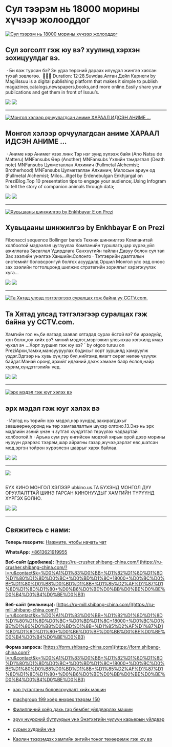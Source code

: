 # Сул тээрэм нь 18000 морины хүчээр жолооддог

<a href="https://swt.shibang-china.com/?l=ru&img&k=%D0%A1%D1%83%D0%BB+%D1%82%D1%8D%D1%8D%D1%80%D1%8D%D0%BC+%D0%BD%D1%8C+18000+%D0%BC%D0%BE%D1%80%D0%B8%D0%BD%D1%8B+%D1%85%D2%AF%D1%87%D1%8D%D1%8D%D1%80+%D0%B6%D0%BE%D0%BB%D0%BE%D0%BE%D0%B4%D0%B4%D0%BE%D0%B3" target="_blank">![Сул тээрэм нь 18000 морины хүчээр жолооддог](http://static.shibang-china.com/all-800x300/1086.jpg)</a>

## Сул зогсолт гэж юу вэ? хуулинд хэрхэн зохицуулдаг вэ.
&nbsp;&#0183;&#32;Би яаж турсан бэ? 3н удаа төрсний дараах илүүдэл жингээ хаясан тухай зөвлөгөө.️ ️ ️💪💪💪 Duration: 12:28.Suwdaa.Алтан Дейл Карнеги by MagiiIssuu is a digital publishing platform that makes it simple to publish magazines,catalogs,newspapers,books,and more online.Easily share your publications and get them in front of Issuu’s.


<a href="https://whatsapp.shibangsoft.com/WhatsApp.php" target="_blank" title="WhatsApp">![](http://static.shibang-china.com/icon/whatsapp.png)</a> <a href="https://swt.shibang-china.com/?l=ru&icon&k=%D0%A1%D1%83%D0%BB+%D1%82%D1%8D%D1%8D%D1%80%D1%8D%D0%BC+%D0%BD%D1%8C+18000+%D0%BC%D0%BE%D1%80%D0%B8%D0%BD%D1%8B+%D1%85%D2%AF%D1%87%D1%8D%D1%8D%D1%80+%D0%B6%D0%BE%D0%BB%D0%BE%D0%BE%D0%B4%D0%B4%D0%BE%D0%B3" target="_blank">![](http://static.shibang-china.com/icon/chat-ru.png)</a>

---

<a href="https://swt.shibang-china.com/?l=ru&img&k=%D0%A1%D1%83%D0%BB+%D1%82%D1%8D%D1%8D%D1%80%D1%8D%D0%BC+%D0%BD%D1%8C+18000+%D0%BC%D0%BE%D1%80%D0%B8%D0%BD%D1%8B+%D1%85%D2%AF%D1%87%D1%8D%D1%8D%D1%80+%D0%B6%D0%BE%D0%BB%D0%BE%D0%BE%D0%B4%D0%B4%D0%BE%D0%B3" target="_blank">![Монгол хэлээр орчуулагдсан аниме ХАРААЛ ИДСЭН АНИМЕ …](http://static.shibang-china.com/all-800x300/208.jpg)</a>

## Монгол хэлээр орчуулагдсан аниме ХАРААЛ ИДСЭН АНИМЕ …
&nbsp;&#0183;&#32;Аниме нэр Анимег үзэх линк Тэр нэг зунд хүлээж байя (Ano Natsu de Matteru) MNFansubs Өөр (Another) MNFansubs Үхлийн тэмдэглэл (Death note) MNFansubs Цулметаллан Алхимич (Fullmetal Alchemist; Brotherhood) MNFansubs Цулметаллан Алхимич; Милосын ариун од (Fullmetal Alchemist; Milos…iltgel by Erdenebulgan Enkhjargal on PreziBlog.Top 10 presentation tips to engage your audience;.Using Infogram to tell the story of companion animals through data;


<a href="https://whatsapp.shibangsoft.com/WhatsApp.php" target="_blank" title="WhatsApp">![](http://static.shibang-china.com/icon/whatsapp.png)</a> <a href="https://swt.shibang-china.com/?l=ru&icon&k=%D0%A1%D1%83%D0%BB+%D1%82%D1%8D%D1%8D%D1%80%D1%8D%D0%BC+%D0%BD%D1%8C+18000+%D0%BC%D0%BE%D1%80%D0%B8%D0%BD%D1%8B+%D1%85%D2%AF%D1%87%D1%8D%D1%8D%D1%80+%D0%B6%D0%BE%D0%BB%D0%BE%D0%BE%D0%B4%D0%B4%D0%BE%D0%B3" target="_blank">![](http://static.shibang-china.com/icon/chat-ru.png)</a>

---

<a href="https://swt.shibang-china.com/?l=ru&img&k=%D0%A1%D1%83%D0%BB+%D1%82%D1%8D%D1%8D%D1%80%D1%8D%D0%BC+%D0%BD%D1%8C+18000+%D0%BC%D0%BE%D1%80%D0%B8%D0%BD%D1%8B+%D1%85%D2%AF%D1%87%D1%8D%D1%8D%D1%80+%D0%B6%D0%BE%D0%BB%D0%BE%D0%BE%D0%B4%D0%B4%D0%BE%D0%B3" target="_blank">![Хувьцааны шинжилгээ by Enkhbayar E on Prezi](http://static.shibang-china.com/all-800x300/288.jpg)</a>

## Хувьцааны шинжилгээ by Enkhbayar E on Prezi
Fibonacci sequence Bollinger bands Техник шинжилгээ Компанитай холбоотой мэдээлэл цуглуулах Компанийн туршлага,цар хүрээ,үйл ажиллагаа Засаглал Удирдлага Санхүүгийн тайлан Давуу болон сул тал Зах зээлийн үнэлгээ Ханшийн.Солонго&nbsp;&#0183;&#32;Тэтгэврийн даатгалын системийг боловсронгуй болгох асуудалд Оршил Монгол улс ээд оноос зах зээлийн тогтолцоонд шилжих стратегийн зорилгыг хэрэгжүүлэх хуга…


<a href="https://whatsapp.shibangsoft.com/WhatsApp.php" target="_blank" title="WhatsApp">![](http://static.shibang-china.com/icon/whatsapp.png)</a> <a href="https://swt.shibang-china.com/?l=ru&icon&k=%D0%A1%D1%83%D0%BB+%D1%82%D1%8D%D1%8D%D1%80%D1%8D%D0%BC+%D0%BD%D1%8C+18000+%D0%BC%D0%BE%D1%80%D0%B8%D0%BD%D1%8B+%D1%85%D2%AF%D1%87%D1%8D%D1%8D%D1%80+%D0%B6%D0%BE%D0%BB%D0%BE%D0%BE%D0%B4%D0%B4%D0%BE%D0%B3" target="_blank">![](http://static.shibang-china.com/icon/chat-ru.png)</a>

---

<a href="https://swt.shibang-china.com/?l=ru&img&k=%D0%A1%D1%83%D0%BB+%D1%82%D1%8D%D1%8D%D1%80%D1%8D%D0%BC+%D0%BD%D1%8C+18000+%D0%BC%D0%BE%D1%80%D0%B8%D0%BD%D1%8B+%D1%85%D2%AF%D1%87%D1%8D%D1%8D%D1%80+%D0%B6%D0%BE%D0%BB%D0%BE%D0%BE%D0%B4%D0%B4%D0%BE%D0%B3" target="_blank">![Та Хятад улсад тэтгэлэгээр суралцах гэж байна уу CCTV.com.](http://static.shibang-china.com/all-800x300/1369.jpg)</a>

## Та Хятад улсад тэтгэлэгээр суралцах гэж байна уу CCTV.com.
Хамгийн гол нь,би яагаад заавал хятадад сурах ёстой вэ? би ирээдүйд хэн болж,юу хийх вэ? миний мэдлэг,мэргэжил улсынхаа хөгжилд ямар чухал ач …Хорт зуршил гэж юу вэ? ` by otgoo turuu on PreziАрхи,тамхи,мансууруулах бодисыг хорт зуршилд хамруулж үздэг.Эдгээр нь хувь хүн,гэр бүл,нийгэмд ямагт сөрөг нөлөө үзүүлж байдаг.Манай оронд архийг идээний дээж хэмээн баяр ёслол,найр хурим,хүндэтгэлийн үед.


<a href="https://whatsapp.shibangsoft.com/WhatsApp.php" target="_blank" title="WhatsApp">![](http://static.shibang-china.com/icon/whatsapp.png)</a> <a href="https://swt.shibang-china.com/?l=ru&icon&k=%D0%A1%D1%83%D0%BB+%D1%82%D1%8D%D1%8D%D1%80%D1%8D%D0%BC+%D0%BD%D1%8C+18000+%D0%BC%D0%BE%D1%80%D0%B8%D0%BD%D1%8B+%D1%85%D2%AF%D1%87%D1%8D%D1%8D%D1%80+%D0%B6%D0%BE%D0%BB%D0%BE%D0%BE%D0%B4%D0%B4%D0%BE%D0%B3" target="_blank">![](http://static.shibang-china.com/icon/chat-ru.png)</a>

---

<a href="https://swt.shibang-china.com/?l=ru&img&k=%D0%A1%D1%83%D0%BB+%D1%82%D1%8D%D1%8D%D1%80%D1%8D%D0%BC+%D0%BD%D1%8C+18000+%D0%BC%D0%BE%D1%80%D0%B8%D0%BD%D1%8B+%D1%85%D2%AF%D1%87%D1%8D%D1%8D%D1%80+%D0%B6%D0%BE%D0%BB%D0%BE%D0%BE%D0%B4%D0%B4%D0%BE%D0%B3" target="_blank">![эрх мэдэл гэж юуг хэлэх вэ](http://static.shibang-china.com/all-800x300/458.jpg)</a>

## эрх мэдэл гэж юуг хэлэх вэ
&nbsp;&#0183;&#32;Иргэд нь төрийн эрх мэдэл,нэр хүндэд захирагдахыг зөвшөөрнө,оронд нь төр хамгаалалтын шүхэр олгоно.13.Энэ нь эрх мэдлийн эзний үнэн ч зүтгэл хүндэтгэл төрүүлэх чадвартай холбоотой.h&nbsp;&#0183;&#32;Аръяа сүм рүү өнгийсөн модтой хярын орой дээр морины нуруун дээрээс тээрэм,шар айрагны газар,жүчээ,зэрлэг өвс,шатсан мод,эргэн тойрон хүрээлсэн шаврыг харж байлаа.


<a href="https://whatsapp.shibangsoft.com/WhatsApp.php" target="_blank" title="WhatsApp">![](http://static.shibang-china.com/icon/whatsapp.png)</a> <a href="https://swt.shibang-china.com/?l=ru&icon&k=%D0%A1%D1%83%D0%BB+%D1%82%D1%8D%D1%8D%D1%80%D1%8D%D0%BC+%D0%BD%D1%8C+18000+%D0%BC%D0%BE%D1%80%D0%B8%D0%BD%D1%8B+%D1%85%D2%AF%D1%87%D1%8D%D1%8D%D1%80+%D0%B6%D0%BE%D0%BB%D0%BE%D0%BE%D0%B4%D0%B4%D0%BE%D0%B3" target="_blank">![](http://static.shibang-china.com/icon/chat-ru.png)</a>

---

<a href="https://swt.shibang-china.com/?l=ru&img&k=%D0%A1%D1%83%D0%BB+%D1%82%D1%8D%D1%8D%D1%80%D1%8D%D0%BC+%D0%BD%D1%8C+18000+%D0%BC%D0%BE%D1%80%D0%B8%D0%BD%D1%8B+%D1%85%D2%AF%D1%87%D1%8D%D1%8D%D1%80+%D0%B6%D0%BE%D0%BB%D0%BE%D0%BE%D0%B4%D0%B4%D0%BE%D0%B3" target="_blank">![](http://static.shibang-china.com/all-800x300/1444.jpg)</a>

## 
БҮХ КИНО МОНГОЛ ХЭЛЭЭР ubkino.us.ТА БҮХЭНД МОНГОЛ ДУУ ОРУУЛАЛТТАЙ ШИНЭ ГАРСАН КИНОНУУДЫГ ХАМГИЙН ТҮРҮҮНД ХҮРГЭХ БОЛНО.

<a href="https://whatsapp.shibangsoft.com/WhatsApp.php" target="_blank" title="WhatsApp">![](http://static.shibang-china.com/icon/whatsapp.png)</a> <a href="https://swt.shibang-china.com/?l=ru&icon&k=%D0%A1%D1%83%D0%BB+%D1%82%D1%8D%D1%8D%D1%80%D1%8D%D0%BC+%D0%BD%D1%8C+18000+%D0%BC%D0%BE%D1%80%D0%B8%D0%BD%D1%8B+%D1%85%D2%AF%D1%87%D1%8D%D1%8D%D1%80+%D0%B6%D0%BE%D0%BB%D0%BE%D0%BE%D0%B4%D0%B4%D0%BE%D0%B3" target="_blank">![](http://static.shibang-china.com/icon/chat-ru.png)</a>

---
## Свяжитесь с нами:

**Теперь говорите:** [Нажмите, чтобы начать чат](https://swt.shibang-china.com?l=ru&contact&k=%D0%A1%D1%83%D0%BB+%D1%82%D1%8D%D1%8D%D1%80%D1%8D%D0%BC+%D0%BD%D1%8C+18000+%D0%BC%D0%BE%D1%80%D0%B8%D0%BD%D1%8B+%D1%85%D2%AF%D1%87%D1%8D%D1%8D%D1%80+%D0%B6%D0%BE%D0%BB%D0%BE%D0%BE%D0%B4%D0%B4%D0%BE%D0%B3)

**WhatsApp:**  [+8613621919955](https://whatsapp.shibangsoft.com/WhatsApp.php)

**Веб-сайт (дробилка):** [https://ru-crusher.shibang-china.com/](https://ru-crusher.shibang-china.com/?l=ru&contact&k=%D0%A1%D1%83%D0%BB+%D1%82%D1%8D%D1%8D%D1%80%D1%8D%D0%BC+%D0%BD%D1%8C+18000+%D0%BC%D0%BE%D1%80%D0%B8%D0%BD%D1%8B+%D1%85%D2%AF%D1%87%D1%8D%D1%8D%D1%80+%D0%B6%D0%BE%D0%BB%D0%BE%D0%BE%D0%B4%D0%B4%D0%BE%D0%B3)

**Веб-сайт (мельница):** [https://ru-mill.shibang-china.com/](https://ru-mill.shibang-china.com/?l=ru&contact&k=%D0%A1%D1%83%D0%BB+%D1%82%D1%8D%D1%8D%D1%80%D1%8D%D0%BC+%D0%BD%D1%8C+18000+%D0%BC%D0%BE%D1%80%D0%B8%D0%BD%D1%8B+%D1%85%D2%AF%D1%87%D1%8D%D1%8D%D1%80+%D0%B6%D0%BE%D0%BB%D0%BE%D0%BE%D0%B4%D0%B4%D0%BE%D0%B3)

**Форма запроса:** [https://form.shibang-china.com](https://form.shibang-china.com?l=ru&contact&k=%D0%A1%D1%83%D0%BB+%D1%82%D1%8D%D1%8D%D1%80%D1%8D%D0%BC+%D0%BD%D1%8C+18000+%D0%BC%D0%BE%D1%80%D0%B8%D0%BD%D1%8B+%D1%85%D2%AF%D1%87%D1%8D%D1%8D%D1%80+%D0%B6%D0%BE%D0%BB%D0%BE%D0%BE%D0%B4%D0%B4%D0%BE%D0%B3)

* [хар тугалганы боловсруулалт хийх машин](../128/%D1%85%D0%B0%D1%80%20%D1%82%D1%83%D0%B3%D0%B0%D0%BB%D0%B3%D0%B0%D0%BD%D1%8B%20%D0%B1%D0%BE%D0%BB%D0%BE%D0%B2%D1%81%D1%80%D1%83%D1%83%D0%BB%D0%B0%D0%BB%D1%82%20%D1%85%D0%B8%D0%B9%D1%85%20%D0%BC%D0%B0%D1%88%D0%B8%D0%BD.md)

* [machgroup 199 хоёр өнхрөх тээрэм 150](../126/machgroup%20199%20%D1%85%D0%BE%D1%91%D1%80%20%D3%A9%D0%BD%D1%85%D1%80%D3%A9%D1%85%20%D1%82%D1%8D%D1%8D%D1%80%D1%8D%D0%BC%20150.md)

* [Филиппиний хоёр дахь гар бөмбөг үйлдвэрлэх машин](../127/%D0%A4%D0%B8%D0%BB%D0%B8%D0%BF%D0%BF%D0%B8%D0%BD%D0%B8%D0%B9%20%D1%85%D0%BE%D1%91%D1%80%20%D0%B4%D0%B0%D1%85%D1%8C%20%D0%B3%D0%B0%D1%80%20%D0%B1%D3%A9%D0%BC%D0%B1%D3%A9%D0%B3%20%D2%AF%D0%B9%D0%BB%D0%B4%D0%B2%D1%8D%D1%80%D0%BB%D1%8D%D1%85%20%D0%BC%D0%B0%D1%88%D0%B8%D0%BD.md)

* [эрүү нүүрсний бутлуурын үнэ Энэтхэгийн чулуун карьерын үйлдвэр](../126/%D1%8D%D1%80%D2%AF%D2%AF%20%D0%BD%D2%AF%D2%AF%D1%80%D1%81%D0%BD%D0%B8%D0%B9%20%D0%B1%D1%83%D1%82%D0%BB%D1%83%D1%83%D1%80%D1%8B%D0%BD%20%D2%AF%D0%BD%D1%8D%20%D0%AD%D0%BD%D1%8D%D1%82%D1%85%D1%8D%D0%B3%D0%B8%D0%B9%D0%BD%20%D1%87%D1%83%D0%BB%D1%83%D1%83%D0%BD%20%D0%BA%D0%B0%D1%80%D1%8C%D0%B5%D1%80%D1%8B%D0%BD%20%D2%AF%D0%B9%D0%BB%D0%B4%D0%B2%D1%8D%D1%80.md)

* [сурын хүдрийн үнэ](../128/%D1%81%D1%83%D1%80%D1%8B%D0%BD%20%D1%85%D2%AF%D0%B4%D1%80%D0%B8%D0%B9%D0%BD%20%D2%AF%D0%BD%D1%8D.md)

* [Каолин тээрэмдэх хамгийн энгийн тоног төхөөрөмж гэж юу вэ](../129/%D0%9A%D0%B0%D0%BE%D0%BB%D0%B8%D0%BD%20%D1%82%D1%8D%D1%8D%D1%80%D1%8D%D0%BC%D0%B4%D1%8D%D1%85%20%D1%85%D0%B0%D0%BC%D0%B3%D0%B8%D0%B9%D0%BD%20%D1%8D%D0%BD%D0%B3%D0%B8%D0%B9%D0%BD%20%D1%82%D0%BE%D0%BD%D0%BE%D0%B3%20%D1%82%D3%A9%D1%85%D3%A9%D3%A9%D1%80%D3%A9%D0%BC%D0%B6%20%D0%B3%D1%8D%D0%B6%20%D1%8E%D1%83%20%D0%B2%D1%8D.md)
